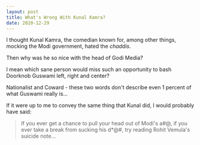 ```yaml
---
layout: post
title: What's Wrong With Kunal Kamra?
date: 2020-12-29
---
```

I thought Kunal Kamra, the comedian known for, among other things, mocking the Modi government, hated the *chaddis*.

Then why was he so nice with the head of Godi Media?

I mean which sane person would miss such an opportunity to bash Doorknob Guswami left, right and center?

Nationalist and Coward - these two words don't describe even 1 percent of what Guswami really is...

If it were up to me to convey the same thing that Kunal did, I would probably have said:

> If you ever get a chance to pull your head out of Modi's a#@, if you ever take a break from sucking his d*@#, try reading Rohit Vemula's suicide note...

